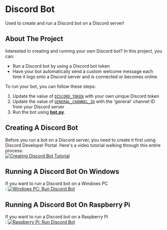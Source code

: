 # Discord Bot
Used to create and run a Discord bot on a Discord server!

## About The Project
Interested in creating and running your own Discord bot? In this project, you can:
* Run a Discord bot by using a Discord bot token
* Have your bot automatically send a custom welcome message each time it logs onto a Discord server and is connected or becomes online

To run your bot, you can follow these steps:
1. Update the value of [`DISCORD_TOKEN`](https://github.com/arcadespinner/discord-bot/blob/23f36ea9aae59e0c99296ea9c355288fcae4d4e2/.env#L2C1-L2C14) with your own uinque Discord token
2. Update the value of [`GENERAL_CHANNEL_ID`](https://github.com/arcadespinner/discord-bot/blob/23f36ea9aae59e0c99296ea9c355288fcae4d4e2/.env#L5) with the 'general' channel ID from your Discord server
3. Run the bot using [**bot.py**](bot.py).

## Creating A Discord Bot
Before you run a bot on a Discord server, you need to create it first using Discord Developer Portal. Here's a video tutorial walking through this entire process:<br />
[![Creating Discord Bot Tutorial](https://i.ytimg.com/vi/KUzQTkGzofU/hqdefault.jpg?sqp=-oaymwEcCNACELwBSFXyq4qpAw4IARUAAIhCGAFwAcABBg==&rs=AOn4CLDnwoqlwnqeB7_kFVDj5GytXzudeA)](https://www.youtube.com/watch?v=KUzQTkGzofU "How To Create Discord Bot")

## Running A Discord Bot On Windows
If you want to run a Discord bot on a Windows PC<br />:
[![Windows PC: Run Discord Bot](https://i.ytimg.com/vi/1e5xnuRHGd8/hqdefault.jpg?sqp=-oaymwEcCNACELwBSFXyq4qpAw4IARUAAIhCGAFwAcABBg==&rs=AOn4CLCb9AuIGvuiootLeV8WusmB6EmFhQ)](https://www.youtube.com/watch?v=1e5xnuRHGd8 "How To Run Discord Bot On Windows")

## Running A Discord Bot On Raspberry Pi
If you want to run a Discord bot on a Raspberry Pi<br />:
[![Raspberry Pi: Run Discord Bot](https://i.ytimg.com/vi/l6zLilCj7TY/hqdefault.jpg?sqp=-oaymwEcCNACELwBSFXyq4qpAw4IARUAAIhCGAFwAcABBg==&rs=AOn4CLA8PO3QqibDy_lX8-k6deLgkF_CLA)](https://www.youtube.com/watch?v=l6zLilCj7TY "How To Run Discord Bot On Raspberry Pi")
